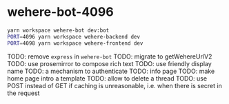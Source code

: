 # wehere-bot-4096

```sh
yarn workspace wehere-bot dev:bot
PORT=4096 yarn workspace wehere-backend dev
PORT=4098 yarn workspace wehere-frontend dev
```

TODO: remove `express` in `wehere-bot`
TODO: migrate to getWehereUrlV2
TODO: use prosemirror to compose rich text
TODO: use friendly display name
TODO: a mechanism to authenticate
TODO: info page
TODO: make home page intro a template
TODO: allow to delete a thread
TODO: use POST instead of GET if caching is unreasonable, i.e. when there is secret in the request

